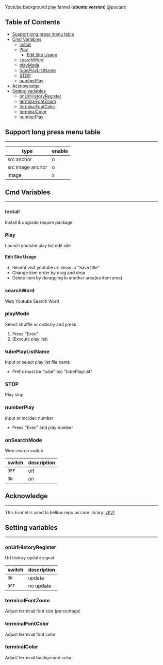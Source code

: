 Youtube background play fannel (**ubuntu version**) @puutaro

Table of Contents
-------
<!-- vim-markdown-toc GFM --> 
* [Support long press menu table](#support-long-press-menu-table)
* [Cmd Variables](#cmd-variables)
	* [Install](#install)
	* [Play](#play)
		* [Edit Site Usage](#edit-site-usage)
	* [searchWord](#searchword)
	* [playMode](#playmode)
	* [tubePlayListName](#tubeplaylistname)
	* [STOP](#stop)
	* [numberPlay](#numberplay)
* [Acknowledge](#acknowledge)
* [Setting variables](#setting-variables)
	* [onUrlHistoryRegister](#onurlhistoryregister)
	* [terminalFontZoom](#terminalfontzoom)
	* [terminalFontColor](#terminalfontcolor)
	* [terminalColor](#playmode)
	* [numberPlay](#terminalcolor)


## Support long press menu table
-------

| type | enable |
| ----- | ----- |
| src anchor | o |
| src image anchor | o |
| image | x |

## Cmd Variables
--------
### Install
Install & upgrade require package

### Play 
Launch youtube play list edit site

#### Edit Site Usage
- Recent visit youtube url show in "Save title"
- Change item  order by drag and drop 
- Delete item  by doragging to another area(no item area).

### searchWord
Web Youtube Search Word

### playMode
Select shuffle or ordinaly and press

1. Press "Exec"
2. (Execute play list)

### tubePlayListName
Input or select play list file name
- Prefix must be "tube" 
	ex) "tubePlayList"

### STOP
Play stop

### numberPlay
Input or inc/dec number
- Press "Exec" and play number

### onSearchMode
Web search switch

| switch | description |
| ----------- | ----------- |
| `OFF` | off |
| `ON` | on |


## Acknowledge
----------
This Fannel is used to bellow repo as core library.
[ytfzf](https://github.com/pystardust/ytfzf)


## Setting variables
---------
### onUrlHistoryRegister
Url history update signal

| switch | description |
| ----------- | ----------- |
| `ON` | update |
| `OFF` | no update |

### terminalFontZoom
Adjust terminal font size (percentage)

### terminalFontColor
Adjust terminal font color

### terminalColor
Adjust terminal background color
